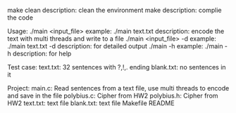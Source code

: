 <!--
 * @Author: Cao Ning, Zeng XiangYu
 * @Date: 2023-02-02 01:13:37
 * @FilePath: README.md
 * @Assignment: HW4 Multiprocessing in C
 * @Course: CS5600 Spring 2023
-->
make clean
  description: clean the environment
make
  description: complie the code

Usage:
  ./main <input_file>
    example: ./main text.txt
    description: encode the text with multi threads and write to a file
  ./main <input_file> -d
    example: ./main text.txt -d
    description: for detailed output
  ./main -h
    example: ./main -h
    description: for help

Test case:
  text.txt: 32 sentences with ?,!,. ending
  blank.txt: no sentences in it

Project:
  main.c: Read sentences from a text file, use multi threads to encode and save in the file
  polybius.c: Cipher from HW2
  polybius.h: Cipher from HW2
  text.txt: text file
  blank.txt: text file
  Makefile
  README
